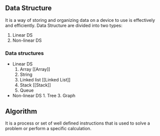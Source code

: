 ## Data Structure
It is a way of storing and organizing data on a device to use is effectively and efficiently.
Data Structure are divided into two types:
1. Linear DS
2. Non-linear DS

### Data structures
- Linear DS
	1. Array [[Array]]
	2. String
	3. Linked list [[Linked List]]
	5. Stack [[Stack]]
	6. Queue
- Non-linear DS
	  1. Tree
	  3. Graph


## Algorithm
It is a process or set of well defined instructions that is used to solve a problem or perform a specific calculation.
